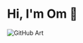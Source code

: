 # Hi, I'm Om 👋

![GitHub Art](https://gitartwork.vercel.app/api?username=omgaikwad&text=OM&font=Poppins&fill=neon)
